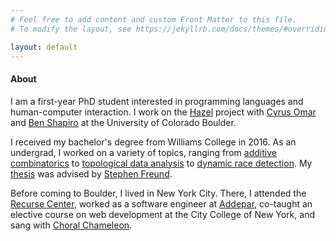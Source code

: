 ```yaml
---
# Feel free to add content and custom Front Matter to this file.
# To modify the layout, see https://jekyllrb.com/docs/themes/#overriding-theme-defaults

layout: default
---
```

#### About

I am a first-year PhD student interested in programming languages and human-computer interaction. I work on the [Hazel](http://hazel.org/) project with [Cyrus Omar](https://people.cs.uchicago.edu/~comar/) and [Ben Shapiro](http://benshapi.ro/) at the University of Colorado Boulder.

I received my bachelor's degree from Williams College in 2016. As an undergrad, I worked on a variety of topics, ranging from [additive combinatorics](https://www.sciencedirect.com/science/article/pii/S0022314X1500181X) to [topological data analysis](assets/docs/nzp.pdf) to [dynamic race detection](assets/docs/poster.pdf). My [thesis](assets/docs/thesis.pdf) was advised by [Stephen Freund](http://www.cs.williams.edu/~freund/index.html).

Before coming to Boulder, I lived in New York City. There, I attended the [Recurse Center](https://www.recurse.com/), worked as a software engineer at [Addepar](https://addepar.com/), co-taught an elective course on web development at the City College of New York, and sang with [Choral Chameleon](http://www.choralchameleon.com/).
